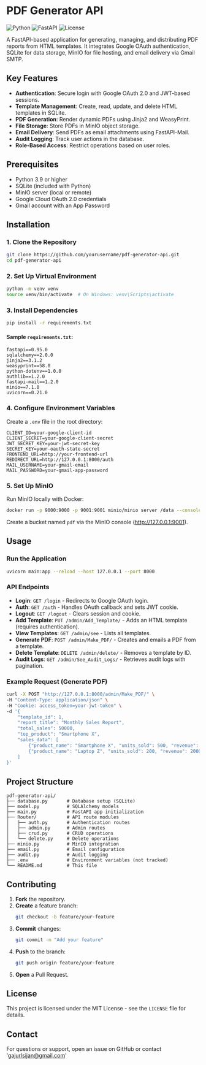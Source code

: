 # PDF Generator API

![Python](https://img.shields.io/badge/Python-3.9%2B-blue.svg) ![FastAPI](https://img.shields.io/badge/FastAPI-0.95%2B-green.svg) ![License](https://img.shields.io/badge/License-MIT-yellow.svg)

A FastAPI-based application for generating, managing, and distributing PDF reports from HTML templates. It integrates Google OAuth authentication, SQLite for data storage, MinIO for file hosting, and email delivery via Gmail SMTP.

## Key Features

- **Authentication**: Secure login with Google OAuth 2.0 and JWT-based sessions.
- **Template Management**: Create, read, update, and delete HTML templates in SQLite.
- **PDF Generation**: Render dynamic PDFs using Jinja2 and WeasyPrint.
- **File Storage**: Store PDFs in MinIO object storage.
- **Email Delivery**: Send PDFs as email attachments using FastAPI-Mail.
- **Audit Logging**: Track user actions in the database.
- **Role-Based Access**: Restrict operations based on user roles.

## Prerequisites

- Python 3.9 or higher
- SQLite (included with Python)
- MinIO server (local or remote)
- Google Cloud OAuth 2.0 credentials
- Gmail account with an App Password

## Installation

### 1. Clone the Repository

```bash
git clone https://github.com/yourusername/pdf-generator-api.git
cd pdf-generator-api
```

### 2. Set Up Virtual Environment

```bash
python -m venv venv
source venv/bin/activate  # On Windows: venv\Scripts\activate
```

### 3. Install Dependencies

```bash
pip install -r requirements.txt
```

#### Sample `requirements.txt`:

```
fastapi==0.95.0
sqlalchemy==2.0.0
jinja2==3.1.2
weasyprint==58.0
python-dotenv==1.0.0
authlib==1.2.0
fastapi-mail==1.2.0
minio==7.1.0
uvicorn==0.21.0
```

### 4. Configure Environment Variables

Create a `.env` file in the root directory:

```
CLIENT_ID=your-google-client-id
CLIENT_SECRET=your-google-client-secret
JWT_SECRET_KEY=your-jwt-secret-key
SECRET_KEY=your-oauth-state-secret
FRONTEND_URL=http://your-frontend-url
REDIRECT_URL=http://127.0.0.1:8000/auth
MAIL_USERNAME=your-gmail-email
MAIL_PASSWORD=your-gmail-app-password
```

### 5. Set Up MinIO

Run MinIO locally with Docker:

```bash
docker run -p 9000:9000 -p 9001:9001 minio/minio server /data --console-address ":9001"
```

Create a bucket named `pdf` via the MinIO console (http://127.0.0.1:9001).

## Usage

### Run the Application

```bash
uvicorn main:app --reload --host 127.0.0.1 --port 8000
```

### API Endpoints

- **Login**: `GET /login` - Redirects to Google OAuth login.
- **Auth**: `GET /auth` - Handles OAuth callback and sets JWT cookie.
- **Logout**: `GET /logout` - Clears session and cookie.
- **Add Template**: `PUT /admin/Add_Template/` - Adds an HTML template (requires authentication).
- **View Templates**: `GET /admin/see` - Lists all templates.
- **Generate PDF**: `POST /admin/Make_PDF/` - Creates and emails a PDF from a template.
- **Delete Template**: `DELETE /admin/delete/` - Removes a template by ID.
- **Audit Logs**: `GET /admin/See_Audit_Logs/` - Retrieves audit logs with pagination.

### Example Request (Generate PDF)

```bash
curl -X POST "http://127.0.0.1:8000/admin/Make_PDF/" \
-H "Content-Type: application/json" \
-H "Cookie: access_token=your-jwt-token" \
-d '{
    "template_id": 1,
    "report_title": "Monthly Sales Report",
    "total_sales": 50000,
    "top_product": "Smartphone X",
    "sales_data": [
        {"product_name": "Smartphone X", "units_sold": 500, "revenue": 25000, "sales_rep": "Alice"},
        {"product_name": "Laptop Z", "units_sold": 200, "revenue": 20000, "sales_rep": "Bob"}
    ]
}'
```

## Project Structure

```
pdf-generator-api/
├── database.py       # Database setup (SQLite)
├── model.py          # SQLAlchemy models
├── main.py           # FastAPI app initialization
├── Router/           # API route modules
│   ├── auth.py       # Authentication routes
│   ├── admin.py      # Admin routes
│   ├── crud.py       # CRUD operations
│   └── delete.py     # Delete operations
├── minio.py          # MinIO integration
├── email.py          # Email configuration
├── audit.py          # Audit logging
├── .env              # Environment variables (not tracked)
└── README.md         # This file
```

## Contributing

1. **Fork** the repository.
2. **Create** a feature branch:
   ```bash
   git checkout -b feature/your-feature
   ```
3. **Commit** changes:
   ```bash
   git commit -m "Add your feature"
   ```
4. **Push** to the branch:
   ```bash
   git push origin feature/your-feature
   ```
5. **Open** a Pull Request.

## License

This project is licensed under the MIT License - see the `LICENSE` file for details.

## Contact

For questions or support, open an issue on GitHub or contact 'gajurlsijan@gmail.com'


